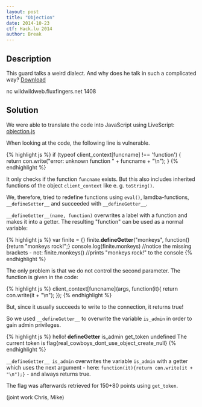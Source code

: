 ```yaml
---
layout: post
title: "Objection"
date: 2014-10-23
ctf: Hack.lu 2014
author: Break
---
```


## Description

This guard talks a weird dialect. And why does he talk in such a complicated way? [Download]({{site.url}}/assets/2014/objection_4966674d17ff296939c0e3dfccfe87ed.co)

nc wildwildweb.fluxfingers.net 1408

## Solution

We were able to translate the code into JavaScript using LiveScript: [objection.js]({{site.url}}/assets/2014/objection.js)

When looking at the code, the following line is vulnerable.

{% highlight js %}
if (typeof client_context[funcname] !== 'function') {
        return con.write("error: unknown function " + funcname + "\n");
}
{% endhighlight %}

It only checks if the function `funcname` exists. But this also includes inherited functions
of the object `client_context` like e. g. `toString()`.

We, therefore, tried to redefine functions using `eval()`, lamdba-functions, `__defineSetter__`
and succeeded with `__defineGetter__`.

`__defineGetter__(name, function)` overwrites a label with a function and makes it into a getter.
The resulting "function" can be used as a normal variable:

{% highlight js %}
var finite = {}
finite.__defineGetter__("monkeys", function(){return "monkeys rock!";}
console.log(finite.monkeys) //notice the missing brackets - not: finite.monkeys()
//prints "monkeys rock!" to the console
{% endhighlight %}


The only problem is that we do not control the second parameter. The function is
given in the code:

{% highlight js %}
client_context[funcname](args, function(it){
        return con.write(it + "\n");
});
{% endhighlight %}

But, since it usually succeeds to write to the connection, it returns true!

So we used `__defineGetter__` to overwrite the variable `is_admin` in order to gain admin
privileges.

{% highlight js %}
hello!
__defineGetter__ is_admin
get_token
undefined
The current token is flag{real_cowboys_dont_use_object_create_null}
{% endhighlight %}

`__defineGetter__ is_admin` overwrites the variable `is_admin` with a getter which uses the
next argument - here: `function(it){return con.write(it + "\n");}` - and always returns true.

The flag was afterwards retrieved for 150+80 points using `get_token`.

(joint work Chris, Mike)

